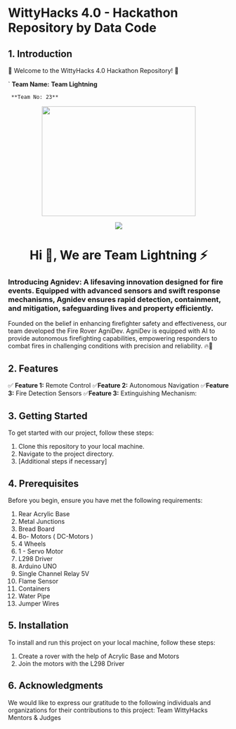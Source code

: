 # WittyHacks 4.0 - Hackathon Repository by Data Code

## 1. Introduction

🚀 Welcome to the WittyHacks 4.0 Hackathon Repository! 🎉

`   **Team Name:** **Team Lightning**

     **Team No: 23**
  
<div id="header" align="center">

  <img src="https://camo.githubusercontent.com/c1dcb74cc1c1835b1d716f5051499a2814c683c806b15f04b0eba492863703e9/68747470733a2f2f63646e2e6472696262626c652e636f6d2f75736572732f3733303730332f73637265656e73686f74732f363538313234332f6176656e746f2e676966" width="350" height="250"/>
</div>

<!---GIF--->
<p  align="center">
<img src="https://user-images.githubusercontent.com/73097560/115834477-dbab4500-a447-11eb-908a-139a6edaec5c.gif">             
<br>

<h1 align="center">Hi 👋, We are Team Lightning ⚡</h1>
<h3 align="">Introducing Agnidev: A lifesaving innovation designed for fire events. Equipped with advanced sensors and swift response mechanisms, Agnidev ensures rapid detection, containment, and mitigation, safeguarding lives and property efficiently.</h3>

Founded on the belief in enhancing firefighter safety and effectiveness, our team developed the Fire Rover AgniDev. AgniDev is equipped with AI to provide autonomous firefighting capabilities, empowering responders to combat fires in challenging conditions with precision and reliability. 🔥💪

## 2. Features

✅ **Feature 1:** Remote Control
✅**Feature 2:** Autonomous Navigation
✅**Feature 3:** Fire Detection Sensors
✅**Feature 3:** Extinguishing Mechanism:

## 3. Getting Started

To get started with our project, follow these steps:

1. Clone this repository to your local machine.
2. Navigate to the project directory.
3. [Additional steps if necessary]

## 4. Prerequisites

Before you begin, ensure you have met the following requirements:

1. Rear Acrylic Base
2. Metal Junctions
3. Bread Board
4. Bo- Motors ( DC-Motors )
5. 4 Wheels
6. 1 - Servo Motor
7. L298 Driver
8. Arduino UNO
9. Single Channel Relay 5V
10. Flame Sensor
11. Containers
12. Water Pipe
13. Jumper Wires

## 5. Installation

To install and run this project on your local machine, follow these steps:

1. Create a rover with the help of Acrylic Base and Motors
2. Join the motors with the L298 Driver

## 6. Acknowledgments

We would like to express our gratitude to the following individuals and organizations for their contributions to this project: Team WittyHacks Mentors & Judges
